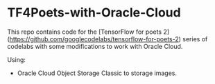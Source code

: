 # TF4Poets-with-Oracle-Cloud

This repo contains code for the [TensorFlow for poets 2] (https://github.com/googlecodelabs/tensorflow-for-poets-2) series of codelabs with some modifications to work with Oracle Cloud.

Using:

- Oracle Cloud Object Storage Classic to storage images.
